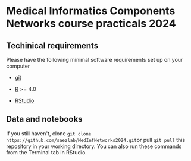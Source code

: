 # Medical Informatics Components Networks course practicals 2024

## Techinical requirements

Please have the following minimal software requirements set up on your computer

- [git](https://github.com/git-guides/install-git)

- [R](https://www.r-project.org/) >= 4.0

- [RStudio](https://www.rstudio.com/products/rstudio/)


## Data and notebooks

If you still haven't, clone `git clone https://github.com/saezlab/MedInfNetworks2024.git`or pull `git pull` this repository in your working directory. You can also run these commands from the Terminal tab in RStudio.

